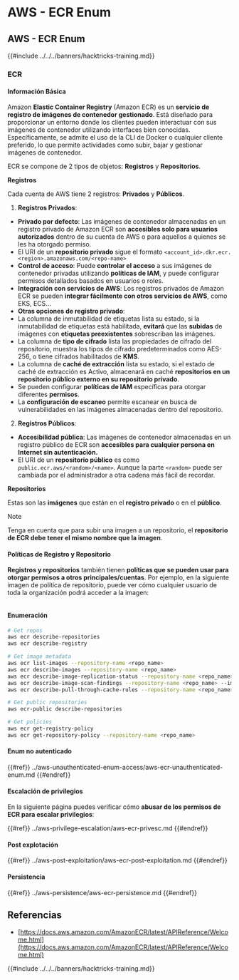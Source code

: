 # AWS - ECR Enum

## AWS - ECR Enum

{{#include ../../../banners/hacktricks-training.md}}

### ECR

#### Información Básica

Amazon **Elastic Container Registry** (Amazon ECR) es un **servicio de registro de imágenes de contenedor gestionado**. Está diseñado para proporcionar un entorno donde los clientes pueden interactuar con sus imágenes de contenedor utilizando interfaces bien conocidas. Específicamente, se admite el uso de la CLI de Docker o cualquier cliente preferido, lo que permite actividades como subir, bajar y gestionar imágenes de contenedor.

ECR se compone de 2 tipos de objetos: **Registros** y **Repositorios**.

**Registros**

Cada cuenta de AWS tiene 2 registros: **Privados** y **Públicos**.

1. **Registros Privados**:

- **Privado por defecto**: Las imágenes de contenedor almacenadas en un registro privado de Amazon ECR son **accesibles solo para usuarios autorizados** dentro de su cuenta de AWS o para aquellos a quienes se les ha otorgado permiso.
- El URI de un **repositorio privado** sigue el formato `<account_id>.dkr.ecr.<region>.amazonaws.com/<repo-name>`
- **Control de acceso**: Puede **controlar el acceso** a sus imágenes de contenedor privadas utilizando **políticas de IAM**, y puede configurar permisos detallados basados en usuarios o roles.
- **Integración con servicios de AWS**: Los registros privados de Amazon ECR se pueden **integrar fácilmente con otros servicios de AWS**, como EKS, ECS...
- **Otras opciones de registro privado**:
- La columna de inmutabilidad de etiquetas lista su estado, si la inmutabilidad de etiquetas está habilitada, **evitará** que las **subidas** de imágenes con **etiquetas preexistentes** sobrescriban las imágenes.
- La columna de **tipo de cifrado** lista las propiedades de cifrado del repositorio, muestra los tipos de cifrado predeterminados como AES-256, o tiene cifrados habilitados de **KMS**.
- La columna de **caché de extracción** lista su estado, si el estado de caché de extracción es Activo, almacenará en caché **repositorios en un repositorio público externo en su repositorio privado**.
- Se pueden configurar **políticas de IAM** específicas para otorgar diferentes **permisos**.
- La **configuración de escaneo** permite escanear en busca de vulnerabilidades en las imágenes almacenadas dentro del repositorio.

2. **Registros Públicos**:

- **Accesibilidad pública**: Las imágenes de contenedor almacenadas en un registro público de ECR son **accesibles para cualquier persona en Internet sin autenticación.**
- El URI de un **repositorio público** es como `public.ecr.aws/<random>/<name>`. Aunque la parte `<random>` puede ser cambiada por el administrador a otra cadena más fácil de recordar.

**Repositorios**

Estas son las **imágenes** que están en el **registro privado** o en el **público**.

> [!NOTE]
> Tenga en cuenta que para subir una imagen a un repositorio, el **repositorio de ECR debe tener el mismo nombre que la imagen**.

#### Políticas de Registro y Repositorio

**Registros y repositorios** también tienen **políticas que se pueden usar para otorgar permisos a otros principales/cuentas**. Por ejemplo, en la siguiente imagen de política de repositorio, puede ver cómo cualquier usuario de toda la organización podrá acceder a la imagen:

<figure><img src="../../../images/image (280).png" alt=""><figcaption></figcaption></figure>

#### Enumeración
```bash
# Get repos
aws ecr describe-repositories
aws ecr describe-registry

# Get image metadata
aws ecr list-images --repository-name <repo_name>
aws ecr describe-images --repository-name <repo_name>
aws ecr describe-image-replication-status --repository-name <repo_name> --image-id <image_id>
aws ecr describe-image-scan-findings --repository-name <repo_name> --image-id <image_id>
aws ecr describe-pull-through-cache-rules --repository-name <repo_name> --image-id <image_id>

# Get public repositories
aws ecr-public describe-repositories

# Get policies
aws ecr get-registry-policy
aws ecr get-repository-policy --repository-name <repo_name>
```
#### Enum no autenticado

{{#ref}}
../aws-unauthenticated-enum-access/aws-ecr-unauthenticated-enum.md
{{#endref}}

#### Escalación de privilegios

En la siguiente página puedes verificar cómo **abusar de los permisos de ECR para escalar privilegios**:

{{#ref}}
../aws-privilege-escalation/aws-ecr-privesc.md
{{#endref}}

#### Post explotación

{{#ref}}
../aws-post-exploitation/aws-ecr-post-exploitation.md
{{#endref}}

#### Persistencia

{{#ref}}
../aws-persistence/aws-ecr-persistence.md
{{#endref}}

## Referencias

- [https://docs.aws.amazon.com/AmazonECR/latest/APIReference/Welcome.html](https://docs.aws.amazon.com/AmazonECR/latest/APIReference/Welcome.html)

{{#include ../../../banners/hacktricks-training.md}}
